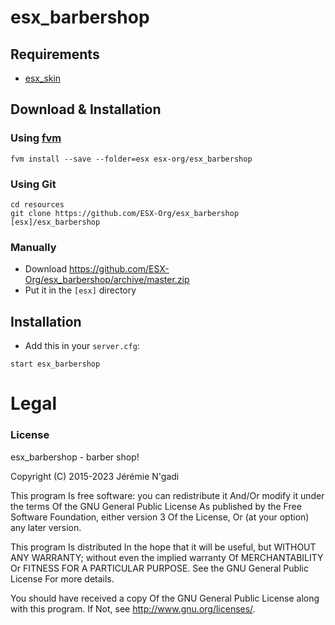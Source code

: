 # esx_barbershop

## Requirements
- [esx_skin](https://github.com/ESX-Org/esx_skin)

## Download & Installation

### Using [fvm](https://github.com/qlaffont/fvm-installer)
```
fvm install --save --folder=esx esx-org/esx_barbershop
```

### Using Git
```
cd resources
git clone https://github.com/ESX-Org/esx_barbershop [esx]/esx_barbershop
```

### Manually
- Download https://github.com/ESX-Org/esx_barbershop/archive/master.zip
- Put it in the `[esx]` directory

## Installation
- Add this in your `server.cfg`:

```
start esx_barbershop
```

# Legal
### License
esx_barbershop - barber shop!

Copyright (C) 2015-2023 Jérémie N'gadi

This program Is free software: you can redistribute it And/Or modify it under the terms Of the GNU General Public License As published by the Free Software Foundation, either version 3 Of the License, Or (at your option) any later version.

This program Is distributed In the hope that it will be useful, but WITHOUT ANY WARRANTY; without even the implied warranty Of MERCHANTABILITY Or FITNESS FOR A PARTICULAR PURPOSE. See the GNU General Public License For more details.

You should have received a copy Of the GNU General Public License along with this program. If Not, see http://www.gnu.org/licenses/.